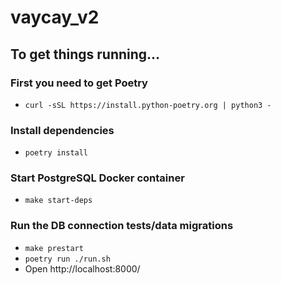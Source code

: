# vaycay_v2

## To get things running...

### First you need to get Poetry
- `curl -sSL https://install.python-poetry.org | python3 -`
### Install dependencies
- `poetry install`
### Start PostgreSQL Docker container
- `make start-deps`
### Run the DB connection tests/data migrations
- `make prestart`
- `poetry run ./run.sh`
- Open http://localhost:8000/



[//]: # ( )
[//]: # (### Loading data into PostgreSQL database via Docker)

[//]: # ()
[//]: # (<!-- Establish project -->)

[//]: # (docker exec -ti vaycay psql -U postgres     )

[//]: # ()
[//]: # (<!-- connect to database -->)

[//]: # (\c)

[//]: # ()
[//]: # (<!-- load data from csv file into backend_data table -->)

[//]: # (\copy backend_data &#40;t, sth1, sth2&#41; FROM 'data/AVERAGED_weather_station_data_ALL.csv' CSV HEADER;)